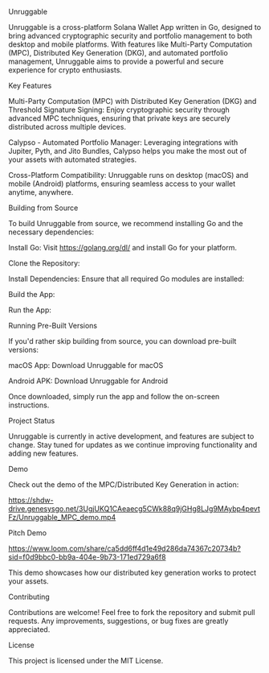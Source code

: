 Unruggable

Unruggable is a cross-platform Solana Wallet App written in Go, designed to bring advanced cryptographic security and portfolio management to both desktop and mobile platforms. With features like Multi-Party Computation (MPC), Distributed Key Generation (DKG), and automated portfolio management, Unruggable aims to provide a powerful and secure experience for crypto enthusiasts.

Key Features

Multi-Party Computation (MPC) with Distributed Key Generation (DKG) and Threshold Signature Signing: Enjoy cryptographic security through advanced MPC techniques, ensuring that private keys are securely distributed across multiple devices.

Calypso - Automated Portfolio Manager: Leveraging integrations with Jupiter, Pyth, and Jito Bundles, Calypso helps you make the most out of your assets with automated strategies.

Cross-Platform Compatibility: Unruggable runs on desktop (macOS) and mobile (Android) platforms, ensuring seamless access to your wallet anytime, anywhere.

Building from Source

To build Unruggable from source, we recommend installing Go and the necessary dependencies:

Install Go: Visit https://golang.org/dl/ and install Go for your platform.

Clone the Repository:

Install Dependencies:
Ensure that all required Go modules are installed:

Build the App:

Run the App:

Running Pre-Built Versions

If you'd rather skip building from source, you can download pre-built versions:

macOS App: Download Unruggable for macOS

Android APK: Download Unruggable for Android

Once downloaded, simply run the app and follow the on-screen instructions.

Project Status

Unruggable is currently in active development, and features are subject to change. Stay tuned for updates as we continue improving functionality and adding new features.

Demo

Check out the demo of the MPC/Distributed Key Generation in action:

https://shdw-drive.genesysgo.net/3UgjUKQ1CAeaecg5CWk88q9jGHg8LJg9MAybp4pevtFz/Unruggable_MPC_demo.mp4

Pitch Demo

https://www.loom.com/share/ca5dd6ff4d1e49d286da74367c20734b?sid=f0d9bbc0-bb9a-404e-9b73-171ed729a6f8

This demo showcases how our distributed key generation works to protect your assets.

Contributing

Contributions are welcome! Feel free to fork the repository and submit pull requests. Any improvements, suggestions, or bug fixes are greatly appreciated.

License

This project is licensed under the MIT License.